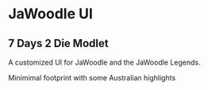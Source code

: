 # JaWoodle UI

## 7 Days 2 Die Modlet

A customized UI for JaWoodle and the JaWoodle Legends.

Minimimal footprint with some Australian highlights
